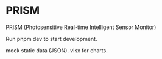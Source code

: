 # PRISM

PRISM (Photosensitive Real-time Intelligent Sensor Monitor)

Run pnpm dev to start development.

mock static data (JSON).
visx for charts.

